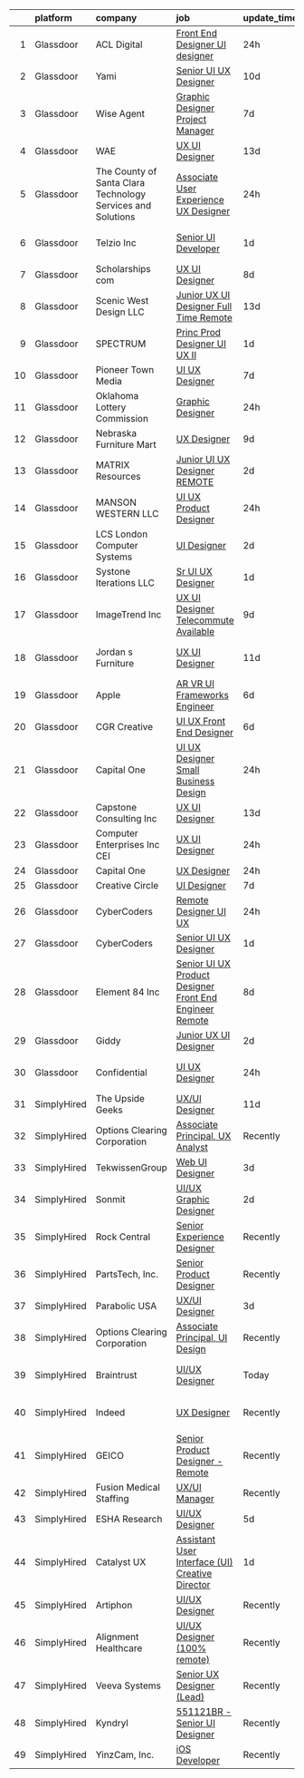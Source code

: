 

|    | platform    | company                                                       | job                                                                                                                                                                                                                                                                                                                                                                                                                                                                                                                                                                                                                                                                                                                                                                                                                                                                                                                                                                                                                                                                                                                                                                                                                                                                                                                                                                              | update_time   | location                   |
|---:|:------------|:--------------------------------------------------------------|:---------------------------------------------------------------------------------------------------------------------------------------------------------------------------------------------------------------------------------------------------------------------------------------------------------------------------------------------------------------------------------------------------------------------------------------------------------------------------------------------------------------------------------------------------------------------------------------------------------------------------------------------------------------------------------------------------------------------------------------------------------------------------------------------------------------------------------------------------------------------------------------------------------------------------------------------------------------------------------------------------------------------------------------------------------------------------------------------------------------------------------------------------------------------------------------------------------------------------------------------------------------------------------------------------------------------------------------------------------------------------------|:--------------|:---------------------------|
|  1 | Glassdoor   | ACL Digital                                                   | [Front End Designer  UI designer](https://www.glassdoor.com/partner/jobListing.htm?pos=119&ao=1110586&s=58&guid=0000018290d6ec978a49f28541d96f4a&src=GD_JOB_AD&t=SR&vt=w&ea=1&cs=1_82a4b511&cb=1660287380985&jobListingId=1008066931954&cpc=2CAED5C921A5F994&jrtk=3-0-1ga8ddr65ihni801-1ga8ddr6og2er800-71df7061733bd024--6NYlbfkN0Aba5oU64R_O9Kj8y6RMdSSFXuPwn88DcWu9IRDlipDHjxHIIFB0atBqVJ04z1yB3-OpyRjG1nMfE6cjJk8bgzJF7zwCBC1RJRescqqNX7xSpDUlnduD0RnfrrtLB1WqT5zwivwIzAUsUB9B6nG5IiJJrp_Ney06dAAfLE6t1sWVoWTONfP5BUywp5HTxOdwWMF2mFzl9NpksMD-sdTtk3Rruw9NJNZK9lRzIUSlJ97U6c1B9wWr4zAi9JAiQxJ_Q6G3xpjRqdn_x0B2RgH416CcgrfNEDZ6jeAa-_lCxnsJ1LJIvndwlTXWMnLQnAw5xpDHXi5G4OKIuagvfsZoKikrtbHdoOQIlCFx783qNKIrpMjJVltCFh_7kG9FLHAacvLGD_s0kaRk_Tknyld6wwdC8O6JakGlKO81BNsKthpOS0FS_NwguEFug8fmSBrrMok3EFRkIjuyX7ELSJq1iZ523K01woHZiiN1OyGli31siv77NyDteOuIkOO9Bh1RPkmlWxQ0g6QRw%3D%3D)                                                                                                                                                                                                                                                                                                                                                                                                                                                                                           | 24h           | Remote                     |
|  2 | Glassdoor   | Yami                                                          | [Senior UI UX Designer](https://www.glassdoor.com/partner/jobListing.htm?pos=103&ao=1110586&s=58&guid=0000018290d6ec978a49f28541d96f4a&src=GD_JOB_AD&t=SR&vt=w&ea=1&cs=1_f57355f2&cb=1660287380982&jobListingId=1008045182428&cpc=356D09F0C08B1729&jrtk=3-0-1ga8ddr65ihni801-1ga8ddr6og2er800-c18558706cf5f0a8--6NYlbfkN0DsBOlmEAMqZtav1V1WKZO3RUElpafjggtWvxyDQ3xFSizXPSZQh0Wd-AqOWYRXIfB_xvAIPThy9iZI6UxY4C17BNtOHzLyCi7gfoi17eFyNWdD1JYNp8nEXhYmZJrGmwPkTwmVflYphZ8sqqkLqXWwTdlozxotirV25FD96cQJh1FCCMsgTWsNb8gJrJ9zDXwAM-zpPTV75Jq-ax8thAhPNNampuKealUeezeIxZE_vXU6uwL7CGvfnqTWLM-XCVCXgNofBx5JIM8_huu2xRaB-oeRFwq3fkj4MR3JweO5Z56W32eYKUB7ch0v2fnMo0r2AAI9jz3E_zWiOPSehKmQindciLxFBdMgipWiv8IcRnbQqQAgdeeAyEWcvRgbdEUTDqLvpA0OHEYM7PQxEliJFqkcr-VooMQAOyGJ55LqlIrKsG_dacmrZWfVzacVoFonk7_2P4ZQgzbLi9DB-WymUbYdHIR_NQXw3CZaA0JCWt08ohpj4g7C_VcQikQ2xbCvhNT-pyJdgw%3D%3D)                                                                                                                                                                                                                                                                                                                                                                                                                                                                                                     | 10d           | Brea, CA                   |
|  3 | Glassdoor   | Wise Agent                                                    | [Graphic Designer Project Manager](https://www.glassdoor.com/partner/jobListing.htm?pos=108&ao=1110586&s=58&guid=0000018290d6ec978a49f28541d96f4a&src=GD_JOB_AD&t=SR&vt=w&ea=1&cs=1_fb515127&cb=1660287380983&jobListingId=1008054049171&cpc=A156626C531925F6&jrtk=3-0-1ga8ddr65ihni801-1ga8ddr6og2er800-21ca0f20fe3c94ba--6NYlbfkN0AZiaPZyccuKjlre0e0RaBFeO48J0QExrO5hcuLctOVaPe6Glnh5giSs6AGTgixJykz5he43CJqURQ9viYJfvNgl5UfKE9OSFbZWacjKhylcihXFNJoSQoDaVQcqwEhN9MFMNXeB0BfidCzYiaXXn5VEvjXZpgvqCbwHrCoZE0mrzJpnUGRCxyPK7ilK1AE9WnCUwuYQxylolu4FXTeYP5-hYbwptOIb7jXR75lTmD2juHCfzA43KZSSWNqLU28T7A7lC1DkNkQtTGnPeVTmGOzC8COLKrgi5uhEnrw1cza9LhuaQGiGCslLL4l0pE74UMuiWP5UxqrDtgYrrc00CdV8ZvZ736GvLScgj7Vx2YMEqMJbE4hN3DaYvyNh-SFi1HSNOsuAywjFLysdCYNY-RANXJ--vLcSGIWVkZ0BgeH2t1wmkIoE5vkfOt4LuX5NDwmcn_nlTNX5glLoKItB8UkSy2q0jEBkNkXXY15CFXoWbdXPtMqfoZpvwDEx6IPq0bjlC8ce856p0ZJqD7V1kK5)                                                                                                                                                                                                                                                                                                                                                                                                                                                                                      | 7d            | Fountain Hills, AZ         |
|  4 | Glassdoor   | WAE                                                           | [UX UI Designer](https://www.glassdoor.com/partner/jobListing.htm?pos=101&ao=1110586&s=58&guid=0000018290d6ec978a49f28541d96f4a&src=GD_JOB_AD&t=SR&vt=w&ea=1&cs=1_ebdb68b1&cb=1660287380982&jobListingId=1008038079595&cpc=328097CF308554EF&jrtk=3-0-1ga8ddr65ihni801-1ga8ddr6og2er800-96f810d3dd78a011--6NYlbfkN0Bl9QJxqCZcWcAyXa034HOvbvet4oZucNDN581_ynRfl1w4Z2vSbYLN9J-8UY_LNbg3m-wMLwqRrFpu-w6Fm9bPy0kEXKbXLW2JhRjyeVIahrFNWy0-9x_5p1p1HaKqIlArE7_fjiNvi59wTmWRIQFnQXAdZ0TN2uC0Qo09sXqJsN5MOWqfKoMeCEFkTfsYeyR7C7aJm5fpR4eTV9N31bFoq7wA4GrnxFQzsvClaL6I1JoHffvtRj8PKBPHH8k-Bt0qrgSjbsh8uOeXue-KGJNNsu1cVHgOdtKnSXiAXtDWf2phMNKRg3ZrFkZNrquJdww3AqgiPExnW_xwcvyaEIPlC78ls-ZGmVznA4Z37BmRItIYpXJTj0P_3i4hOqYo7CWuO7yr4KGKH8vAKfuOpz3uHTqX-CRKSh1dliuT9Dcot0PyaoOsvYLEtRLpPOYd19cArVh1-WW0Hhav4oaPKaoIQz5dgyrrmhzSUK9hS6STH-52qSxtPD80Gb7uANtQoehfDwipDGTXWA%3D%3D)                                                                                                                                                                                                                                                                                                                                                                                                                                                                                                            | 13d           | Rochester, NY              |
|  5 | Glassdoor   | The County of Santa Clara   Technology Services and Solutions | [Associate User Experience  UX  Designer](https://www.glassdoor.com/partner/jobListing.htm?pos=120&ao=1110586&s=58&guid=0000018290d6ec978a49f28541d96f4a&src=GD_JOB_AD&t=SR&vt=w&cs=1_738b35ff&cb=1660287380985&jobListingId=1008067275989&cpc=70E6D4E49C80165A&jrtk=3-0-1ga8ddr65ihni801-1ga8ddr6og2er800-74d31f3be24eab58--6NYlbfkN0D0uiyjuZXnA51WfIxe0zjUQuLZESkTqqPdEkCq0M_K6JTlFVFhPFVHAoY2qqYxF7GG4bCLQ8esXqsQlJJa16aBzcqoVcQZSiOTmj-slPCh4sXTxaNLEYnFDS16yup1XYiOMXnl8QiEQfpyC-xAzrftk57-A-KaM_f__VSI77ZcVCjl71MWgW3JZBcvzE4OhLHfxzRvp7moygZmeMmm2H3xCOe2ZfccsrrFZlbZqrRNeJucsveET3FhYUNi9ETrigrxFTIjKzeFnCaA9mGGKo2gQwKrOqL891lKtfy31zsC3Z6PxXUb3BR-V6msPJ8VVVL9oe_1zwsdwx9fsagrfk6DNGvrQzGUA854dmMgiOq90-kur9hx33uzJzq-MHe80ligANtRIpXq7xiK9hrfdk04-pTdzV2_OOYz8xqdsPTosONEgdVFyLDSw_z9rheXoISCdAkmNii-MQTzaJParKEwqB0pe2E80101yeKO58CH3Wb5q3MB6YeUBJDGMzAEiLFfOfe1zGF7VuUqz6x0petAw0JTHH86dRKdynW-u4TrcA%3D%3D)                                                                                                                                                                                                                                                                                                                                                                                                                                                        | 24h           | San Jose, CA               |
|  6 | Glassdoor   | Telzio  Inc                                                   | [Senior UI Developer](https://www.glassdoor.com/partner/jobListing.htm?pos=122&ao=1110586&s=58&guid=0000018290d6ec978a49f28541d96f4a&src=GD_JOB_AD&t=SR&vt=w&ea=1&cs=1_8439511e&cb=1660287380986&jobListingId=1008065215582&cpc=8CDBB1EC89CF7160&jrtk=3-0-1ga8ddr65ihni801-1ga8ddr6og2er800-505ec2e3874befb2--6NYlbfkN0CzcDFs8cjNZITHzPaspPYUdxCTppyanGLeq-qEeiOFH9BBGa5mLD_QHWF77mmJnOJseLGwV7aIM83ARvPQCJyGiboiqaVvgNKlezYz4HeLHaFGz_PniS9y3q5N587JJUWbJj3uSUAggytazclPP_oCJvc3ci8Qwnezj2ppyR3fzLcSACmMdpLA-a3KUvB8ojHhq2OLqGCXWPwGL3Y6cQaB6t0WXsv7e74_jTnEee2YSyBy1EX0wIM4CSa39NB_COZ8tH3KHWSHGRcba0uk7Y2A5I9o2S2L_sgs_Q_3It9lsS0xa3oWsCC3Kkxl5Hl-GoT_33Ec18GQsEIUxXrL7jMPT-PogMrp_O78PIvuUEpeaa0C33OOdSIZQNwI415tWmz9RsJkfh0n1JpLAIFKnw8pZt6UZ5ghuq_RiCH7GtaXKMS2MRiOQHiQqRMXlohPbQA8whVepe_k1VORwVwe6CeYkKHuMs4M3Bd71hKFuFVVpfsK9X0s8qGEfl3M4I_7ZtN_s0kcigsVaw%3D%3D)                                                                                                                                                                                                                                                                                                                                                                                                                                                                                                       | 1d            | Los Angeles, CA            |
|  7 | Glassdoor   | Scholarships com                                              | [UX UI Designer](https://www.glassdoor.com/partner/jobListing.htm?pos=109&ao=1110586&s=58&guid=0000018290d6ec978a49f28541d96f4a&src=GD_JOB_AD&t=SR&vt=w&ea=1&cs=1_b93f232b&cb=1660287380983&jobListingId=1008050079238&cpc=8AC01DCC8FF2DC38&jrtk=3-0-1ga8ddr65ihni801-1ga8ddr6og2er800-97a8acf3ea5c8738--6NYlbfkN0DWtRa9NJfjQIs4MWRRqD4F41esfMsK79cV24t80VXfzZFDOyjDImd-O2TBHvFoHtLr3-3PIPVt4Nkd28xrIkk47n_PIbUDEnGGyWir2OTkskoiCdE_TwvvIkB8SMqB8nxYxXsVTFUAfKuWQwS9A2Fs1t4C7WHXKj1fjqB92hcE2iOCk6_tWoYoh_gB6y9bqOSHn7MJLeubrBQqYvOf45vq7lfsxIBrCd3MTkysIligf6PcgiA0f2rKuZaQWo6Y_D8rH6Jz_CIQtHsF3PR7N7te60_QsRSRB3rpGpfxKFYwNn34-OyW4h4vubimnCpggcBz2pOFXGs75OolTJd3aQFrCe3vzksYvaXLoRjCnVm1e-YSL15Ctq591AkkdAd85jBjEPjSMjcw2FFKtNVOECuISlMMWdNYhuAmgiwcyXTShE4aSanyPSlSBtYtsyVwo5V5fhKj5vO20YvZQ10BIWXkDRYpE-bs_8o6KVFK8RMwedh5BJGRv7Zc)                                                                                                                                                                                                                                                                                                                                                                                                                                                                                                                                        | 8d            | Highland Park, IL          |
|  8 | Glassdoor   | Scenic West Design  LLC                                       | [Junior UX UI Designer  Full Time  Remote ](https://www.glassdoor.com/partner/jobListing.htm?pos=110&ao=1110586&s=58&guid=0000018290d6ec978a49f28541d96f4a&src=GD_JOB_AD&t=SR&vt=w&ea=1&cs=1_3a183afb&cb=1660287380984&jobListingId=1008038829494&cpc=9908D8D4413DBB8A&jrtk=3-0-1ga8ddr65ihni801-1ga8ddr6og2er800-dc813bf411e91ac1--6NYlbfkN0Di20U8kyODQb6-AO2Vji-gz3AZLHnbpBo966FLagvruq3rFILu0QvDCpK9UhdhY_d3JowbU6n4M11Js_LYbmnqLHRnBQlkIY0B_Cmuwl9MtxMY5L1RwWegY5XzXch3d-pZliW03Y6g450BCFkjxvpcFSRt0cU3pNoMNOeHGzZK_laZvnMCqk-rCD8hJIbvwz7SiXN89PY5B-1IHyZ0i7Yciq9pNEqMomjJoPa9LmoMnMUujpHAvYKFDKBVGE2Iz-EhUaBqIbK--b1-AOQ7ajAQFqorVODQwu_I94jQ1-E8yIBi_qA5vCK2cvITmFu4E0Vb4cMQfw9hPpBpFwJljC5wmp5ICV4esK3kzew5IDKNc8kBhwS_p_kMcUAD68b-7OekBTXpQ6wPYbj5hQ3KrkQFWC4pJ8ekPVGplZkrs0d5IK0s1N-6WHubtV7iVDyUCtGUiFkqkTAKIkFHiPSGHVqh)                                                                                                                                                                                                                                                                                                                                                                                                                                                                                                                                             | 13d           | Remote                     |
|  9 | Glassdoor   | SPECTRUM                                                      | [Princ Prod Designer   UI UX II](https://www.glassdoor.com/partner/jobListing.htm?pos=121&ao=1110586&s=58&guid=0000018290d6ec978a49f28541d96f4a&src=GD_JOB_AD&t=SR&vt=w&cs=1_ede89196&cb=1660287380985&jobListingId=1008065989121&cpc=D69957E0862862E0&jrtk=3-0-1ga8ddr65ihni801-1ga8ddr6og2er800-6900457101d87a3c--6NYlbfkN0CeXNZYxOzgf11O9-TFJft4I5QLQjKTqoL33Rtx55G7TvJvoeF0OvnalWemQxNwsZs1AVdEbmyZ6lM69RI5ROspJ9A7UCABocGYZzl_-VyuQNq1W-u64cOfQOGJQd9xBbDNXlFiTndjfNVPmynPMxf8Fuf_tTQF1rD7gsMOY90kxn_3RKd_FXbTIQe4uXk1APe8KMoYwA039Xu-_gYDouAt4OBpF5EHb7Pw_vcnhaeifVBYla6yNVU0_2pgNwhNTQnXDn-WfIpl5jIu0PVUfWtVwuXCSzU0EP2VMSSSEDJcdKm7x5dv_BK7_VodTWPMazpPYxnPJEkrlSyNJPJDeqlhY4THqJS5IVd7yVCebHHD5Y0fWxXUoa0_9LH8nKc-TCx7ANITfciKxjYj2b7M2dTVUxCR3DfxDHZKCk3x7z-k5QPL4LeqmznaCvpVG84LLU4%3D)                                                                                                                                                                                                                                                                                                                                                                                                                                                                                                                                                                               | 1d            | Greenwood Village, CO      |
| 10 | Glassdoor   | Pioneer Town Media                                            | [UI UX Designer](https://www.glassdoor.com/partner/jobListing.htm?pos=124&ao=1110586&s=58&guid=0000018290d6ec978a49f28541d96f4a&src=GD_JOB_AD&t=SR&vt=w&ea=1&cs=1_eafeb6be&cb=1660287380986&jobListingId=1008053519695&cpc=654405A9B1E0A9F5&jrtk=3-0-1ga8ddr65ihni801-1ga8ddr6og2er800-7631de82af3645a9--6NYlbfkN0CG5R-8GSUHj9iOWrZmUHYQdG78PYNqJz2I3anfFdZgO42GPmU-HaHo28VJBSjhZw68gRlXoHu4cgm8OmjlO4PsgpJ9ALD9pHnpXWT9mqRuP8sE_xZcvUPifgP6t_3ItmEJSqjnY11aEQU-qNFXUlD6uFhwDH15dAgDr154SJiKyjDTI2fcvCIACWrBFcWJl99_8SfFwwqmCO_JzShXKs2lKrlRuBUWjN3LR7fF4jDQtcixbUvkNbtPBZL17BJFG9IPWI2KTEu5xytgYe7U-Nv8avax-rAOKm6JTXwVy8jQqBHp8RH-74A47mEtOglwkdn18ZcTK2M9sHc7E0mK1IJhSvh8FksrLc0x6l6HbY5GqEVV6VZOGE3XJPntVFYK9_TMOaPj2Wpf1_XQgX1okDIZxGPj2PuAP6sky0HCmmLMpWDeBNkDva1ziJdA-4msUkoXrN1tXoADoMV7nqUQ1Fb-Sa1MNqjbodIBo33gl3WSgQ%3D%3D)                                                                                                                                                                                                                                                                                                                                                                                                                                                                                                                                            | 7d            | Remote                     |
| 11 | Glassdoor   | Oklahoma Lottery Commission                                   | [Graphic Designer](https://www.glassdoor.com/partner/jobListing.htm?pos=111&ao=1110586&s=58&guid=0000018290d6ec978a49f28541d96f4a&src=GD_JOB_AD&t=SR&vt=w&ea=1&cs=1_17618847&cb=1660287380984&jobListingId=1008067083748&cpc=F1F9710DED3F09F8&jrtk=3-0-1ga8ddr65ihni801-1ga8ddr6og2er800-109c59df660a36b5--6NYlbfkN0COs9An_57SyPFY8J1A9WfZDQdsv91NbICjob3MRxtrrOs4Bkj7F8LqUyUoXPMYPnlJ20IrU9ovqu3LJoU0uPxZDzY7iB6vqo9QzCQ1ApoYt8krzlm5Yv2UWLE9xuI7cuL3BWC9yoPFSO4CEf-8XaMrqkxK02v7KbGpXLIV8VL3NBlki6OXtzzwJGcBLMBUKa7hQjSlmVqke8a0VXheEOzEPZNZOmBSp6pcy8ciVjP3REgAKp_Q7bwJI9czIJ24Z3X-QffX6Oony-k0qyQzIYilqrtXpcb3iiXGwVunsJ1S7FCpNNnZiWZv_4C-yPvy-KF9ntp2VgfJdpKhcTws9gFT_bUZvKQc7eyy78OJXOanUbLu_DgPLMmUePV_Wj-EEk9j9hEMLBOauVjfFPL59ygMQ-Ik7ouktkT6qAsTJ4pcJ7uAbooGsLsjt6UxvQCb1N03pK-MlmKJhf6GVhq7i9URbMwMKW8zRCvbYpDQB2QhkCcv6CUmJZOO-ytFQQRZP0Wzo0jA0VO_Zg%3D%3D)                                                                                                                                                                                                                                                                                                                                                                                                                                                                                                          | 24h           | Oklahoma City, OK          |
| 12 | Glassdoor   | Nebraska Furniture Mart                                       | [UX Designer](https://www.glassdoor.com/partner/jobListing.htm?pos=106&ao=1110586&s=58&guid=0000018290d6ec978a49f28541d96f4a&src=GD_JOB_AD&t=SR&vt=w&cs=1_ad628f36&cb=1660287380983&jobListingId=1008047340147&cpc=CA43532650C61C38&jrtk=3-0-1ga8ddr65ihni801-1ga8ddr6og2er800-9b2e3a8fe8118220--6NYlbfkN0Bx2LbAMGaa1rfOK_nDgFH7iPSITMHVlgswTeCEeQLKjCuu1dnVq54j81YJZ91nc3JUFXe72HV77g4mqc9EyYuZRG-gHmitGviLM2xODLgLwRKQsUw2QXgCV7dr4Xs2orrvPINdZPivXiKBTbSHVmqEIeh-FDPoqpwPhD7KPyoU_wTbR-LqqhHv-HnTjYsqYrpcUEoCdgSprdTWIxHmcs0mQ7kL6mre3x6AIpkkHzjOdaACi-tYsI3H5cq0EuocMYEzVWSjgXBUswyearscSOR6V9AwSHXdaZBtynnVbbd6y2nrmnMDYFePBYb8mxMRmjpzfnZgcsfWdVZP3nhmuqnud4XvG3v4reXN24QpRYp_y7mbWll-OeHvETviXZ2-tdMqPEwbPK61M_8veykTwCLo5R70ripI4Ls0SREf8Qcu2sDR1iFndUIaNaJV44QIosfI36Z78HUgss9stDyem6U-H9soVzEsbipRM1EsD5gy5ZmaLJAw93LdJ6f1gXQgscStsQQiCa_porcdYSiE_Ev5tbUBYy4286b-v9Kh7JtmiTjGiwesrVewKVo3vi0uzHYs16LD8NJmtITz2JX7xx-6BrrmohlZnTbhtmZhicyPhpUdJ0OYH4IkhwZJJ9rnJhLclkLlfyOUAlOCKZ_lPCF7Kn7zZ60C6uw4xfpRvmlNgA%3D%3D)                                                                                                                                                                                                                                                                                                                                                    | 9d            | Omaha, NE                  |
| 13 | Glassdoor   | MATRIX Resources                                              | [Junior UI   UX Designer   REMOTE](https://www.glassdoor.com/partner/jobListing.htm?pos=128&ao=1110586&s=58&guid=0000018290d6ec978a49f28541d96f4a&src=GD_JOB_AD&t=SR&vt=w&ea=1&cs=1_74b243d5&cb=1660287380986&jobListingId=1008063613141&cpc=B076152010A3B66C&jrtk=3-0-1ga8ddr65ihni801-1ga8ddr6og2er800-93ed54646864d401--6NYlbfkN0De5ppvndiyxA0pMSLQzOe_j9Mra0KF_8EhxTxOKXtZIfhM20E97mGJ28x3XA14Fw347YOZu9H1TW3cLCgiKdU9XDBC-yui81Ij8BUAH8nl8ee4EJiqTqxlFfbk3D2KluRYfYu0o-hUQvrSDoDGqUIsSNBqgrVpxZuBg9O-U62m1upbkFW5GvtmXQBkCRDVEUBd2bX8aRNMt17HaTFPu6FyqkUQZM_YTevhC5vRXrO9G5iGX0q5GJbud7gzf-PueeZ6IGvDbJZ3rRbCGlkYwvfKg4J04mRl7mO_gzLzdkE4yayuTaKjKZz_MolTfNSsqRm0lZMEaJtdm5Jny5GyoAVNu-GXy1__CWSzIZ7Ry2ewHsGvL4ThLrsEr8iOX-iDv7TiXVK95KvycVx9CFRem7Ou88iFGfUX2bae5fqos9v00Yxp1qkO7ymetEZxUoZGqd-FFPM2I5Q412Kc6osi97gcJ5S5_TDSj2RDXbvfDaZ7PSJgyzI71OF-PKUOalDfiCQyM4luR-xRgWmODhtV8vWlvNJZ3Uq0726TST810E8bQw%3D%3D)                                                                                                                                                                                                                                                                                                                                                                                                                                                          | 2d            | Naperville, IL             |
| 14 | Glassdoor   | MANSON WESTERN LLC                                            | [UI UX Product Designer](https://www.glassdoor.com/partner/jobListing.htm?pos=104&ao=1110586&s=58&guid=0000018290d6ec978a49f28541d96f4a&src=GD_JOB_AD&t=SR&vt=w&ea=1&cs=1_536e701c&cb=1660287380983&jobListingId=1008067754530&cpc=608BEFD8E68346F1&jrtk=3-0-1ga8ddr65ihni801-1ga8ddr6og2er800-dfafc802d366770b--6NYlbfkN0CDuvr61fPbkBRmOc7wEo8zVc7w3kfgpjsKNZ1BUbVXatNOlODdKGhLzu0oUPUo0mNrdIre68B8F6EeXQ1gruyHEFJxIsmpQbtoBPAjclW5FjW_CuSD6bYDF2y5TpFSKLcdoA-LIRMJ0eoqnLhX5Qv5MTkdwsXj7jC_KL9aK2d1PjCapOK7Krg_cy1uCay1O8zsX440F4njCqiGKELtfhcpLiPu6QhClEItEck5yIpM6wrdf_MSnGjsjWpXr7hge4oAoM_3azuqiajMEZZQzgJ6m1pIHDFsh26oPs-0BkyLdljXqj3aggCXt89gV3b4F5WfMkXciavJ9PoYA-aI6D8lksvxyaFur3Tnr6UCPVDOXpNFnsg9G4BjOTb1NaLSwAsuNMhlAIo8hu2Hptem4qghz6lXEBgpH0avB9ied58UYkTeBCRlFfzVhdqvEmWLsrv21WP7tF4WtCzZS8fo0sR3u5u-8kqjB8RUgD5YbqjwM8GXBIv3yRBEgPteBWD42BR6ylx0jZu3wctGglZUBKJWZdJNZag2LU9rJ0FirCHOXkAHbkAL5v5fSbtUAHHBEuT0T44YM9RWCD3noAtKY7TbVMBd0eMz0qaKqjcXNqFc-Hnwvs6UYWmO0xPR_RHMvlZ4SQLeUmeWDLQCv4vH_sDRWr28NZfEK5YCAvikC_X1L3KgJU-0mb3uUInvpg8gRmy80zmsCqLkFpGGHonyyKJe4kIkXz8Vdb3pPqEU0DSrNiEm-CdY0k6xNFl3q0ABFyyvUnaLZn_nXw%3D%3D)                                                                                                                                                                                                                                    | 24h           | Torrance, CA               |
| 15 | Glassdoor   | LCS   London Computer Systems                                 | [UI Designer](https://www.glassdoor.com/partner/jobListing.htm?pos=126&ao=1110586&s=58&guid=0000018290d6ec978a49f28541d96f4a&src=GD_JOB_AD&t=SR&vt=w&ea=1&cs=1_5388aa11&cb=1660287380986&jobListingId=1008063535731&cpc=01657B10174A43CF&jrtk=3-0-1ga8ddr65ihni801-1ga8ddr6og2er800-9d32a881a50b6432--6NYlbfkN0CckLY1Y7Nzm7RAXoTq-bvgsovIKUj47znE7HlWw5vlrDWT7l6GaPFsZiavTqzdiZffqmmD2wg7bzC0Gxd7jAFH0cnhUqAkHzTtaTONB4UgPQD4uilpgmUlzqSNVK8wjMg2f30i-hBDSMbux9wgK-bOXtzIesuxiya7xpmsK5MZky3eC7DjgtXEIqxlw1Vw29P3dRjsq1Y_FduNaxhqWUprgaCXd6f3K1uJVfnevaZ52-WrluGTRFrivjzkTzMbcnGBfohyq26DMcTs28QC3U730zW7q_Hz8jd_PeapAUnuJ-SNTSVSNMtOgOnNTaJqKbWORJTHjZbOejxl7JF5YzC865I9hYm4AMsGz_I5SXFhMpXnnNvGMu7N7loOgWvfwJyS0qBPKdVPLuWnfte-8IuoAs-CMiOMmeqWbF4RclpMx-4-YhfAJbhxIpEjGDcUZfI2zb_ZLajL-b8ZKd4Io-vRizhUu-AEPcokapUmAJH2ZJFh0K5jBoTyxUy0XMq_4QPS6FC68uE-HTJQGqsewyL3OzcnkUyEJmnnzBQQs23omFkNZ11bO7di6rWyiTplxtsNRHGS2BwhrWbP73KH6JnJt5tY1U-fDR38VXdEnHpOHUtT-InY_o_yNCSB2ZPl1BnV1RlPKcMZy7WNAyTG9zo2VCzJO9mE78AgBDnWaRSqiU2dV6JO2XtNqqYquRFRhAxkBRQ24YDPs_Z0Xv8-sVqjRFDN16FtqgZ6m5fvy6d2ugFaM2i2oIXJWxrVonUqLi8%3D)                                                                                                                                                                                                                                                             | 2d            | Cincinnati, OH             |
| 16 | Glassdoor   | Systone Iterations  LLC                                       | [Sr  UI UX Designer](https://www.glassdoor.com/partner/jobListing.htm?pos=116&ao=1110586&s=58&guid=0000018290d6ec978a49f28541d96f4a&src=GD_JOB_AD&t=SR&vt=w&ea=1&cs=1_21bb1140&cb=1660287380985&jobListingId=1008066055467&cpc=14D5209370AEC984&jrtk=3-0-1ga8ddr65ihni801-1ga8ddr6og2er800-b22f278c9f3f0c76--6NYlbfkN0ADGbtVOLU8f41cQktJ21FYIQP6Y_sULqizaw5S43prLvuzToScTk3L2T6u3qze-SW9URA4lLF50hHrMF6kcBvOrRXNQm3FGw_tKl2MOzI76LyYWKu-lWXDWeC0zfqAC3e451UapxU1EU_MVPu2V4RYa1ERVC6nCruMFTdearK0NjCLPP0RcJKZTRDfvSFuT1f5wyiB_7siscX4RHUK__7QV1Mr3oeSaAfZpZ1r4MqJl_d66CGr6XuTk_cL9pMETSGVfz5-KOlLmWPQ4YRoLOSNJdIITefFwdIC6YfNGBNUlsn5rfGpWGaQi7_hver6aQzWiNOB0EUDOjdFEp2Ov9xCowplOMWrwZLMDUVFt_HYQodnm-MPgdVxQGOe2mN8VZNWnPCHfl-VHOI3-OfpldixhYo8pHfeSPvz-EJGEdDNbI8IMjqzs1Q0JEptX0FCspJ3O8i8eZSNd_a1JnQ3V22wIYOsPzswCfGLv5gi151UeUd_jTvfO1fOfIf4W4SLLMpHw8MQqzvGdw%3D%3D)                                                                                                                                                                                                                                                                                                                                                                                                                                                                                                        | 1d            | Remote                     |
| 17 | Glassdoor   | ImageTrend Inc                                                | [UX UI Designer   Telecommute Available](https://www.glassdoor.com/partner/jobListing.htm?pos=102&ao=1110586&s=58&guid=0000018290d6ec978a49f28541d96f4a&src=GD_JOB_AD&t=SR&vt=w&cs=1_5d7170af&cb=1660287380982&jobListingId=1008048373553&cpc=CE83898D3A5B2434&jrtk=3-0-1ga8ddr65ihni801-1ga8ddr6og2er800-c94349a35513245f--6NYlbfkN0DrwfU7w0F46R08ZIN8pn1s9hSRnqvJPcbWVx8YEyFsPHLaXtJqEtjTqwlAQ-H4t7MSv0M2iLarh8ZzZaQF3KycC-EX0dQyCJQpgYefs-bvc5nxDSpHI-TK2_mK7jV5m1VUN6jNqdprj6VColdWbV8kpq8w1yeA4bg0v789A-jofdonlzFKN2THPYTgWLUGVu_UwdDxMppz6NL9ddQ_99X6zdQKBE_6R0hAK1Mqb_iMnjU4mIu3jgv1Az3hbR18hi_ijcV--kjhIfUDpOxGwHC1tAlzlFJpyr8i3ZjLqWSL3LhdP11hCAD75KTh9oiqOd2QxIfYxv6dqFQHbCKoleyfHF3Nc0xRe_Jfa0IEzcorwuNvlDXZFuNTQxly3wOLYumnfIhvbeel8wJ59HFGpD92Hj0921D0QDYEVY9YPGFwcEtz5sIa9p-apZrjwFTPkm1N-DfycHsoSy5R76vcBAtSxSmn8f8K9Er4IPeNQJ_OYX4p4SEqUVMAzJcV4YnoqtGAhhY6BQvhYVtasYepG0o20wc-j6qKKmXDqhQECA7jfDlE35TgIBSFbfdc4YAjZX96W0mcBIlOLdKIu2RO6IqA)                                                                                                                                                                                                                                                                                                                                                                                                                     | 9d            | United States              |
| 18 | Glassdoor   | Jordan s Furniture                                            | [UX UI Designer](https://www.glassdoor.com/partner/jobListing.htm?pos=130&ao=1110586&s=58&guid=0000018290d6ec978a49f28541d96f4a&src=GD_JOB_AD&t=SR&vt=w&cs=1_8e85a561&cb=1660287380986&jobListingId=1008042748995&cpc=FB7E4A1762AE5BEC&jrtk=3-0-1ga8ddr65ihni801-1ga8ddr6og2er800-0027da30c5ae9aa9--6NYlbfkN0CtfBLOeqOWlQtoVzcQWVpNCgwImBPjaGBakKLdNKYfci969u7KqqZboeN7WsUFB8h-1d0sor0wg79JOl_b71NqrDrOD9D9Gj_wb2u621tFHDTbGx4W9DQPukz0WgCYUq5BCfrUeKs109lGX4_oKtbRW_41-BR4buGmkUt_TwcxUQkL9895COa5ReiU1_q1HG_ijQR4fBNJkkn232yd2J865TE8vPoRzH-FR4Y5k8wx1UxlV2LxLzzJq0sKgdVWT5ASMKq1IctPoftpSweYvapQuMKTD7GxetGzF26tUWUQuWMKW2GJbWPaM3BzVYDKY0jC20jGhOsGGaJlHdFmQETfUUOrwdGiWlydau9NjLpfq2j3Mt5sd-Cac3pMnj6rg8w805Z9WZwEq-jVdm9dH62Lh_sOjeMSHaHguTS6t2JaY_sb6dDYZi4EdRcLkmbbp5gaXyjl8EUuKC2GIVvBtgllDdKgUa7EQkbZyIwrteNvuJyampN9i2L70iOc5gGSaLzsfRVv-af2Omf_JAK6Id6tw5-Y0cOljBfg3jIMg0Fqxg%3D%3D)                                                                                                                                                                                                                                                                                                                                                                                                                                                                                 | 11d           | East Taunton, MA           |
| 19 | Glassdoor   | Apple                                                         | [AR VR UI Frameworks Engineer](https://www.glassdoor.com/partner/jobListing.htm?pos=127&ao=1110586&s=58&guid=0000018290d6ec978a49f28541d96f4a&src=GD_JOB_AD&t=SR&vt=w&cs=1_a311a6bd&cb=1660287380986&jobListingId=1008056590566&cpc=F41FEAB56D215062&jrtk=3-0-1ga8ddr65ihni801-1ga8ddr6og2er800-26230934b25ee429--6NYlbfkN0BvKrLyj5gPmtZO9T8euul8TCxuuKNOtzRJOomxnwSEodTz2Bc-sPZlbtkML8D-m4p0pJTPBVw_o45Yr8m6exjKhOM3U35mydzXFa18If19EYDr3bgxzbC_adbMQMBa6iLyBpXuKYHxnp1gOT0m3LezXc6RCwpG0616hvkrwg4NtjQRE8Btkr7frXdnEk6rQJApqK73oSIFe-g9fMcnGQJA3CpweAPHfDClp1fmUHhyEZHLAugv7pLULp5O1YNFAQcYA3gVuOQqtNyATPMbXNiPS0lxjQGUHkmDx_SehR-HPzOo4rDwpIV_r8LwYib4zJYG8IooV3BbeBdJFIuCsl1nJ9JhnaAJ3WducZIIMjJomwFZRelKYO9wt7P3JNJghHPOqbXBUCBLNLaxGQ5mzzh-AbcrYTcy6otmWsf6izGw2qfAw0VZB_CD_vxFzhoCdbbeLr5d6dEZKottwy-1mEno4L3Bl1q-PRnO2EcG9mcei6iYzCGoXNnSWb45TeXgrES3K7ZBFZ7GsfPuEm9zSbemYaSFYM-F6CaaRYIteqy8SLobXeF3DWnPV03URVJ-C6rpXUm_GLFlzSoOJejL6cQmySRclGtYTnUe90JrnDzmsZ7qxq7VyMJsQ_sw2Fgc6z00fvHT4QjFHQvVI8D0nCVIkXUPJjSeOgMat390lj63EQcgqI6hgqCny1S9NF_9mZ8YG67cupprAPY5eSU_8V2gLeF4IgNK8A-OtfuXQqrMd0XHv0_DoCw4JtW17KOvrXr-oz1ZdL2Y83EUK2_H-sApjJyCr6_YzRo7waU96zjmRhwh4nWrcI9Cx8Ck1bPUt_39odaDyZ4ZIOOM8kEGp9KrpP1odDm96GE4g2Xk7DVDPZ87myWuxT9PGVoOUtA2Nn911YxM4kWussHnmseLYyyQlG7CTfaanuu91PfFOeAZl1Xd6LIknD8mIArtJn1taGxBQPI6WpXOsg%3D%3D)                                   | 6d            | Boulder, CO                |
| 20 | Glassdoor   | CGR Creative                                                  | [UI UX Front End Designer](https://www.glassdoor.com/partner/jobListing.htm?pos=105&ao=1110586&s=58&guid=0000018290d6ec978a49f28541d96f4a&src=GD_JOB_AD&t=SR&vt=w&ea=1&cs=1_6ee25d4a&cb=1660287380983&jobListingId=1008055533486&cpc=48866614B099111A&jrtk=3-0-1ga8ddr65ihni801-1ga8ddr6og2er800-1969dbc64c3c5efe--6NYlbfkN0BxkLIcfe0oqaYINownie861a0BJtkzmJW-WyGv8J0JYNFW8oQHz1wbsmxXcHy5p6rnOihWtlpjdaNdCZgvCTn_6UoF4tVf1ZvgXNJjKdQiGfTkJzv-TOxNnBzTVZyuu4J_FvOcfqQc4tDTad6UXRpXLFVDk724i-k0AkPicC-lqsZIXJEWRc4a3FdCbAddcLqez-XpVMIahBBV4UJWerSZJG2TA-2tCukBwZ6VAnl1i-nOZqcdOC79EabDtnbhNMBv1hOEy2Oy_DSYi9vX5t3XHmEDRUro9m5wFoyHezr20-2QrxBBX5Oj9fO-ruWiKzhdSRe675bxbGVzzGeGj70rrfiLRDKr0F0oQRLR4diX57zUPL-QYcPQTRwkoDaFbg0lXq4NCm_k16KZURi6ecBUuHXWcxHubH8o_CU0gFhZsnwHQ0g-HA1ORD96Kz2dASmtTFyre0pdTmJ6bk395vdLbw9cTmrS2k9zQVIuGgneNy7NI2DQYO9Eo3fzVsG9qU0%3D)                                                                                                                                                                                                                                                                                                                                                                                                                                                                                                                | 6d            | Charlotte, NC              |
| 21 | Glassdoor   | Capital One                                                   | [UI UX Designer   Small Business Design](https://www.glassdoor.com/partner/jobListing.htm?pos=107&ao=1110586&s=58&guid=0000018290d6ec978a49f28541d96f4a&src=GD_JOB_AD&t=SR&vt=w&cs=1_f902bd77&cb=1660287380983&jobListingId=1008067654623&cpc=973E6D846143997F&jrtk=3-0-1ga8ddr65ihni801-1ga8ddr6og2er800-deb4bd22f1a8a091--6NYlbfkN0C3j_zLGvpMLCdiZ0WC46XqVTA1VMZzOzKXPhAXwYlrNb9EbKZEg8x0wzjxx-xvfPodfTOGSjVNGTmVGnDPIh9PqUrKFm1Ysxm-bYPcxBwcGfFwXz3Qwp2PVGlDvoLUGOLwQLvpAR2E6FZ8YrHliUTSPdAkx6rN1kba_dkQDDuXI5gn0iEbbehlkr8EVyeYPNrDOKkMjxUSpQbRRANTjK0sVLgMMygTKx37tr3JbdY56whiUXbvUhVqfUFmIVJ0HB9V0gje9eI5a6vqaTGs2fKj_SDqurkA8jxg2PuU39nP20fgMBBdXH8pf6B7qznHsi7bnnKyIQW7uLsi2hL3lBkQe6T_wwUXNUB9xwsS7yAuNYgMGxMtf2RMun3dCHa5Pd3C_QOz7FpUsrWsBOH8RXNAiPFtirgol7bJW-jRIMeVUEQbls6C70hsJJFdtaOSqvo%3D)                                                                                                                                                                                                                                                                                                                                                                                                                                                                                                                                                                       | 24h           | Richmond, VA               |
| 22 | Glassdoor   | Capstone Consulting Inc                                       | [UX UI Designer](https://www.glassdoor.com/partner/jobListing.htm?pos=113&ao=1110586&s=58&guid=0000018290d6ec978a49f28541d96f4a&src=GD_JOB_AD&t=SR&vt=w&ea=1&cs=1_04dd1bde&cb=1660287380984&jobListingId=1008038023907&cpc=59DF70BB7E75A6DF&jrtk=3-0-1ga8ddr65ihni801-1ga8ddr6og2er800-af061ea4a5cfc7b6--6NYlbfkN0B96V2X-ktcizmBETSpagECMuEmqz18d3bUfhM7kAXLffEXIEXFlRommVREmklqT0anZiBABEpXDNg3k9unyGK1ffV2YTkEWnCH4PrhuVsEdUG8WAGdHXvJhRiTukQ_sg1Aq7yQttyJVRn-YytSIbCZv_8IzO-XH5oy1KXeU3pHyBx37dGttXdNWWx-fQNHXJ9TbztGGgqzDGqcx8_jJQr4rj5mCD7rvTwvlByKetj1-Fbh9fpr_cJc1NXRnS8_1LODoXBfqXjFDeUCwhcild0kWcXHmrrUFP_EuPAZZYMXD1_8JThUxM-ca2B2aFUiOMEXUB6p3jXBpykSRijg9YJnZDfwROdi7SMBUADKtMBOi7fmSJHYLTz3eiW4_6THSR7Gv12NlUtTTVmmZMQ2J0C_R3jGzUooZ1KaUNTYFpRgd9epLnmd6BaZZG-Iz98OqflYAHmM-2Cne3420l1OZod7PJHxzJqqZHYdPPll_0HPObVXSdktLJtsL4USelN9r_g%3D)                                                                                                                                                                                                                                                                                                                                                                                                                                                                                                                          | 13d           | Remote                     |
| 23 | Glassdoor   | Computer Enterprises  Inc   CEI                               | [UX UI Designer](https://www.glassdoor.com/partner/jobListing.htm?pos=123&ao=1110586&s=58&guid=0000018290d6ec978a49f28541d96f4a&src=GD_JOB_AD&t=SR&vt=w&ea=1&cs=1_3d6e85fc&cb=1660287380986&jobListingId=1008067247161&cpc=47CFDC01B3F81FAC&jrtk=3-0-1ga8ddr65ihni801-1ga8ddr6og2er800-647f1ea796305346--6NYlbfkN0AVVnl_N3xmP3MApcGA3sr6MLnz8P423WWILI1WvbjE8Ry71v-lom9NKs8rBQiPPSeGhcJC9zy-kDD4gx97C7XbTlPhD1shaLDSlPZahl1IM2ytRLN0NwVVyUfdvZTUQ55GDwO6nhQlOURBavu1RZZ_RvN7X3orceE3CEchF8cp6fIqWgb8JnY3LpDg9TuMj4J7ZsOql8rkQkor0ubxV_8JY1JvqO8kiPRsLRG-Rs4fPt7IZRa3IgC9wNYWzbCykA7mrB4QxcShpA-ejSy7WJVhjnWjfCQbtCAAkCFU20wbdJowmSvVTVF6vJCGns2AU4233PEprLmPVf6Pr9aFa3sWVBgaIFRWbkz-Sddugt8_cF4NXV3tkyDlJGlT5E_9lF5lrIpb-RyVmNzvcHxrnsCHFfPXj28DjeT87KgNe8y7A6OebjTTOElwIw3zfRHU84_AVG-hYGTmu5glo7fb7eNTvyaHpNKhbguljCw2BAFfR8Ur3OmGtMJwzVI5okcpEHcCdypMgqsAPg%3D%3D)                                                                                                                                                                                                                                                                                                                                                                                                                                                                                                            | 24h           | Cincinnati, OH             |
| 24 | Glassdoor   | Capital One                                                   | [UX Designer](https://www.glassdoor.com/partner/jobListing.htm?pos=112&ao=1110586&s=58&guid=0000018290d6ec978a49f28541d96f4a&src=GD_JOB_AD&t=SR&vt=w&cs=1_1a3208cb&cb=1660287380984&jobListingId=1008067654584&cpc=A356F292FF34F670&jrtk=3-0-1ga8ddr65ihni801-1ga8ddr6og2er800-6f2863e4565e9c1e--6NYlbfkN0C3j_zLGvpMLCdiZ0WC46XqVTA1VMZzOzKXPhAXwYlrNb9EbKZEg8x0wzjxx-xvfPodfTOGSjVNGXuNpLG9B64YMA374SFhvrFPPeR3yRu0b1w_td4DKNHqUHcR9BfkV8HMrZXNTP42raDA4UtmNPjeEeRC9Ofaybs1yS2lCfMZWOrAaiZW9lSi0BDUFadhkWte5kmhGGc_C04h_grKYrVfeokvia_WJ7N7mgByNa9bLE9qiisK6AYrWcrkYOof3ntY8HE77vhuCONreJ-NQaxz1UsUWu0zEYM4Hy1iY1FMxPPc1iueVEvstT-PIL0EPlKqGy7cHnKh049_Pj_sZx0EbpI5mIz_jG9Im5JEDQ6qwnOgMqauVCgpvkJuPzaJ907AutYJLVqGnRDVWgFkrkeF3k4HbS7cpII9oQJw0uiSfIRXEa-Xi3moq9tvJI7IVJI%3D)                                                                                                                                                                                                                                                                                                                                                                                                                                                                                                                                                                                                  | 24h           | Plano, TX                  |
| 25 | Glassdoor   | Creative Circle                                               | [UI Designer](https://www.glassdoor.com/partner/jobListing.htm?pos=115&ao=1110586&s=58&guid=0000018290d6ec978a49f28541d96f4a&src=GD_JOB_AD&t=SR&vt=w&cs=1_ef2e58ad&cb=1660287380984&jobListingId=1008052746459&cpc=39A4E8CE329AB187&jrtk=3-0-1ga8ddr65ihni801-1ga8ddr6og2er800-cb995c5ace71f2f8--6NYlbfkN0BPwlZa85gbT4Q3XYQoU_uQn0Qmw9zd_9UNfmcwtqAVud1yvyq1Z4UAlx1bxhDUi3LksnLBypyz1k1gCLqnW0dRcOFkM3j_NM2TSq3pHRFGXWVeIlC8jc3FY59xm8Qzy472K8k8R_1MnvzYsiiMge6ZtMmq7x1aEUnTdnm6Y1_2V8GvueH2h79OdwdCxN_GY16gDWwFp0zkbLTi7_Udkj1ytqAzkJr92LNujq9ruhCAprwsrROglZMYcrAJoalyLAZ5q-YeMZ8zUqxSgj6t7XD4PqLdKI12psbmBd5xg5R9JLlOIxVFRahPYvOHIHsCNS8HwhyZgqQ2_j4N9aDkQGbeGDpKV2Xpf-fB75oos4v2svjo98FlCLXaTM8KHbAstUnOjbVqYQeegAQ6WPG9pILK6p3uDKbss1K_kpHXlXFDEDLVK2TDYT67TkZFL8FxESS8Bk6lWDz9JJMIazc_mQlLLOTe1WsVk074t6fpw69JDWv1qWGxBlpzZrtEbnL6P2zcKdu5dgpJ1Q%3D%3D)                                                                                                                                                                                                                                                                                                                                                                                                                                                                                                                    | 7d            | Austin, TX                 |
| 26 | Glassdoor   | CyberCoders                                                   | [Remote Designer UI UX](https://www.glassdoor.com/partner/jobListing.htm?pos=125&ao=1110586&s=58&guid=0000018290d6ec978a49f28541d96f4a&src=GD_JOB_AD&t=SR&vt=w&ea=1&cs=1_54d1f720&cb=1660287380986&jobListingId=1008067249044&cpc=FB7E4A1762AE5BEC&jrtk=3-0-1ga8ddr65ihni801-1ga8ddr6og2er800-275c806962261feb--6NYlbfkN0CpFJQzrgRR8WqXWK1qKKEqALWJw739KlKqr2H-MSI4eoBlI4EFrmor2FYZMP3muM1xxE9aPgfzRTu2Ep1AePUEYXw5BLH711sZRXZsEJj01jCW5DfAJ8vaqrvoSgtleMVrZbRO3sW2pYsNsELjZi2wUIdBYOM-BLSp8nI_ftFwwUAUJ51zmUXJQIAOyjBx61bIeY_N-t4-IhJ_crBXLh2PI8qeeSwlmK0HxYkZcZt-eDZ-BP2w4tcEJosJ4uJB1Ln2Cs8u9I2jZrTmyqC66auBrCDrl0_Y7vIRg7UYGhvx0CWycKz9dHnHqSBbnoN4wCWkh2KB6wPBT_CWGiIU9gV56I5_-hz-EHLj1xVfDxjHvMISf_uDBmYJznkEaHChxjNKbUPsSeaGZHfM_qITWnEN_cp0-_W0uoXY9SHQ5K2fkFyutYnq6wePepy55riyC1fyhAh-uSo7orLlyStjQwmEzIUPhEpgqZ_LzwASShepU9FJuflvruCyhV30KTJbwBgyB1EOj2MUNa4XhJImFm-A0zrqRQ9R_TO0ME3tQphWaT9WaBeYHwXv93iKvfDd_7Svk1XX0PKwdInJLTLTPTMIPtDZO1ZAQH5p0xad9VSiVAcbLAtC_TN-fcnRQrI9DfGZSEkE2EyvSIH5VtDh4BLNBhrigG-cb-rU5-CHAVQwXmHsHUF1ZdZd5drBmeebAJ5eetMpQasf-FWtwuwWtTihm0XhbjIy68RynAVrxYd1T9uibCgXTh28sk0Ck0pZ68IcpDNqO9uIfFCwbDVOLH3nnxuMhmbUK9VFXCaqk_vAcjricnGPeKs8hEqIekGzkZiCFa-e0rAEBSl6BFbQHR2DMegdrqxqEr9RwP6UqttdAnPSX1WUL1HF2BsPPvng_K7ZmNLyvrIcrn9XAPhl0R8eyTTbbuSDjgMvi7o_QoFj8NpfUvuA-eNOinSwKeZSuia-VlK0QDVEDE7aLl0BADtJUEBM3n9ciuHzD12CNtDXuIXXHsw56dv8) | 24h           | San Francisco, CA          |
| 27 | Glassdoor   | CyberCoders                                                   | [Senior UI UX Designer](https://www.glassdoor.com/partner/jobListing.htm?pos=118&ao=1110586&s=58&guid=0000018290d6ec978a49f28541d96f4a&src=GD_JOB_AD&t=SR&vt=w&ea=1&cs=1_352f821a&cb=1660287380985&jobListingId=1008065501792&cpc=FB7E4A1762AE5BEC&jrtk=3-0-1ga8ddr65ihni801-1ga8ddr6og2er800-ccfe5418ed5daee0--6NYlbfkN0CpFJQzrgRR8WqXWK1qKKEqALWJw739KlKqr2H-MSI4eoBlI4EFrmor2FYZMP3muM0eNtLtTzK2zeybZlEc0Xkotwnhja9iG6amZgSyIb-zAHm9jIStbsQ2zXr4L4flcAyIC9XbQqsqI8zVKcQAWAqVrOVotuxBGBuanecQSuPRFvKhyYb_8R9siial2IXHNmdNsECiHgE8dNrRu_MTgFale2XiapiGRgoOiTtDgrFuBy5GMZ-RMb5nEi_K0ctJZYTXyMpNefjQlLN4Iy2hYWKeXakZROISw5WyyLzgU6RecL2vGWAa1eMUojnQ4Om48gZy1qKwodYrKZZBM1FfwJEFJ0xOI592fRTgfxK3ecvSnFcGswsoDkn01ulAU1Dt7RP6z_UiZBWnEm_MBcqmDhk7wfvlUPHGYH-4UZ0e9O8OI2dhti0cHX78WTnzzC_SSE0rL-G6xbZKcdxzE614UevK8wSzdneFAXYFJSbw5kqebkqXCTzJtsaEsOD871ytzrF_mnrrzNXa4Yzabfw2GwdQWJ5B4zRQMQ-fMaua6YLFVbrk4xfeoTbV3XfNERCwdKFM0va9H52kOswv05OCLqv-dN7cBKOXlIrUK0_G4rCPINFDg0HoNShCV5DDZkS_JzQ_QH_M_-DHvA4mn5j2wxqbTUg-8FZ8dmzjifCM-6Eug-6SJKTn5sOouMiZ2pwmNKLyT-R8YjDJ5K1jzFFuc39cKMHSWa1ltwG1iFzb3DJ-H15UMnEWn2VpsTnsv5DGF3G49OPO5aBvjw-7HLthPG-jpTjieWcVTLUIzG2-OfLdwb8k7qpTuz1BtDktjo5BaeWgRQa2iGANOk0qKBA5ZXrzu2Oq5vBCWWVd5nejmVX9I1YeE2rInV0ztXwSPeKduTU5CoSx7D2K-TAJHMNCcoDV4SImUACueU34o__3MaUJWAdB-ETgwHZl4GLcc1KzAWFeiTEMwWe43_eGjwd0xU8KLFBGkqGp1sU%3D)                   | 1d            | Richmond, CA               |
| 28 | Glassdoor   | Element 84  Inc                                               | [Senior UI UX Product Designer   Front End Engineer  Remote ](https://www.glassdoor.com/partner/jobListing.htm?pos=129&ao=1110586&s=58&guid=0000018290d6ec978a49f28541d96f4a&src=GD_JOB_AD&t=SR&vt=w&cs=1_e444b01c&cb=1660287380986&jobListingId=1008049811895&cpc=036CEF58F9688075&jrtk=3-0-1ga8ddr65ihni801-1ga8ddr6og2er800-a8174fefb67e002f--6NYlbfkN0DWR1WbKNVqz5Vs796JMxy6nFzIeJx79EYV__ff1HatqKy44zG5FwwhDHTg8FGoHLgEL7y0fTgVA0NtMvsY9wvIvqfyXsC7YghPVmLOfsEbavesetiau1T-8zW2ENiD0j4oWCEVyCYtYovfZXGKkDSNjXJSgjR3c56LW76brSKlZOQ1URSySyDcGsBpJmG0vuwb_3zIddfGMoAhR7Rz9CpMBJLtkzpGQMcOmlbmoRP7AdzWNI7TWJUs7fiIcnbEF7IRQcfNWxh9Hw7cDXG7kYJ6_GawNxsxVETS2ey5nN8RzgNQBGN09ojM14jBhz2hZ8Y7FzhU5G2aaCuyvKfB9BjrgRP2qzSLDnac8IPd8SFRY822ObDuBONFjc3Q0iJwB0JIcgbaxdR_0ZhGrudh4QyRohI64emTi86qSoQ3wpIQslib8ySa-yEHOdR2b_SE_78E4p4plSQq4rJOqTB4un-KTlqI5KUzOx_k3gcB_2pfTJvPYb7FPfdReGBiLU7YIeR648qhirPVbZUSKMy3o-t5-moDVW7-GaRfu4AGpWuP_iGamxekWR2JJtvRzAQNKfZDZ6b-VGvwN13fO1bRzZy_2gK7Drey8NdKksr0duolnBLSR9rJo_qLHlaI-nZGlATzY8K95uhbK22PfjPWgyeqH4q1cgGBbZINX3e4yS4ws68-fzxl8dQOzFjMNb14T8mNs-Tj-Qv-ayGGAPipmdfsJk14ICfUQ62PPUi2jBM6MzFnbeBGgyyeRe1DvPH0tnQV3eCWUoo5nl7OFqibmxYKXHjv7wzPi5c%3D)                                                                                                                                                                                  | 8d            | Alexandria, VA             |
| 29 | Glassdoor   | Giddy                                                         | [Junior UX UI Designer](https://www.glassdoor.com/partner/jobListing.htm?pos=117&ao=1110586&s=58&guid=0000018290d6ec978a49f28541d96f4a&src=GD_JOB_AD&t=SR&vt=w&ea=1&cs=1_e9e8061c&cb=1660287380985&jobListingId=1008062786167&cpc=07D58528F3898F33&jrtk=3-0-1ga8ddr65ihni801-1ga8ddr6og2er800-503fa5c445aa6831--6NYlbfkN0Cd5ZvLdai7cR0fypH5_WiGezUQesq24dbKuF0ly35yawptN0PyaNvi6aCrfHDGFYBHkr5SnTj7vqUz0gNSWKlkIlVRjgoTRfSc15COtuzQOkcKUBHpInCXznilo76Ss-mcKTwm6lAe1YOtGYq0HhWRzFRV9xQw8kCq1IB-pOWZPA8D33AiodZ5BRt9vFliOz2wjbGp_ZA1eQF6a2DFB0TfkoTie1hM_JfdhZqMu8wGbZgvRG_uSJqgH1Y9ZOmwUrj-t_eZoDS2PwDnugtrki0yY3gkQuPEgNqNKPF_LD7Vzsf2vAyru-cqfPn0iL_GZbfc-_rlvF8KgmJj6fgrU6H6-IbOspxyHfhW7ssQGNNWUTDIUlTl7RtPGjfuVyHjKZIaJg42HutTpvqYgzkaJpqtsnNkMZXeIbfE_MC_mZIaPu42GzCZjqGZEykDsTquFnqjQ_sI407rfXkzERC2ouzePVOJXM26d3FPYZ6jY-DFhzSkUJPRe9TLqILkZlAR6aLSwE0KNBB62g%3D%3D)                                                                                                                                                                                                                                                                                                                                                                                                                                                                                                     | 2d            | Austin, TX                 |
| 30 | Glassdoor   | Confidential                                                  | [UI UX Designer](https://www.glassdoor.com/partner/jobListing.htm?pos=114&ao=1110586&s=58&guid=0000018290d6ec978a49f28541d96f4a&src=GD_JOB_AD&t=SR&vt=w&ea=1&cs=1_3223b1ef&cb=1660287380984&jobListingId=1008067427994&cpc=82B3195DA92CAF92&jrtk=3-0-1ga8ddr65ihni801-1ga8ddr6og2er800-dbb1fc666b935ed5--6NYlbfkN0B0loyvPYJ8wD4S7LZcbpG0lHdg-ap_IBmQwOBYVYgQJKGctTZBEAzlGkcvuXBkqA6UHp8cGI9fu1xtBQOns-O40rKW0CsIKuyLmkdBfVtAMAFRsA_LVYevvWbTtBhLM7Qao5yeTl4zQDyIQ1Ponb1Ip2-KIthBzYiq1vu0g2ixb_sKyBvkTYPnbjE-NmOpsfMSc0XdAlYDvOY-Q9XI95Gqo4i8JD5qs_F9YtHkzbe0o7EJ0ht2s21Zq-OOhFRR3juLUisZQvTuSTsNfg5WtIrB7Zs9LrLq67l-YaT65IzEDasrSOV6E9te2T5eGu6XFBLskcMjrWK9Rm1LgVpmKoAJLW2xWVhiIsFx07tbJLAzD4sTod-4AqxpCEt7QyvQDruYeWF8zAOPZmFo-otmUZ5gayCdCMVoZfF5QH4IFe3ekTKytgZCUuyDU__HuX0RqRfPhBZUkvMezcD-teKGtJhcTV4Otehaw6oRGOnSH9kr0407uezDNMJB1LeTOKJjqwn-5NZxL5s24A%3D%3D)                                                                                                                                                                                                                                                                                                                                                                                                                                                                                                            | 24h           | Los Angeles, CA            |
| 31 | SimplyHired | The Upside Geeks                                              | [UX/UI Designer](https://www.simplyhired.com/job/pCFLZzgGm_v1DgbrqaIfztBcQACIVU8ozrrvqRixjIo634x1uZrQwA?q=ui+designer)                                                                                                                                                                                                                                                                                                                                                                                                                                                                                                                                                                                                                                                                                                                                                                                                                                                                                                                                                                                                                                                                                                                                                                                                                                                           | 11d           | Remote                     |
| 32 | SimplyHired | Options Clearing Corporation                                  | [Associate Principal, UX Analyst](https://www.simplyhired.com/job/NJXAUfSOqzVhwx_M0iXaDIbYwM8ExZPwjgA8IYKXBrDi_WqxwVqsDw?q=ui+designer)                                                                                                                                                                                                                                                                                                                                                                                                                                                                                                                                                                                                                                                                                                                                                                                                                                                                                                                                                                                                                                                                                                                                                                                                                                          | Recently      | Chicago, IL                |
| 33 | SimplyHired | TekwissenGroup                                                | [Web UI Designer](https://www.simplyhired.com/job/N8gbXmCd-TTmR8XfRMqvjfwMLwKyHfOuo_TZ1qTVckM9ed0mI8xRkw?q=ui+designer)                                                                                                                                                                                                                                                                                                                                                                                                                                                                                                                                                                                                                                                                                                                                                                                                                                                                                                                                                                                                                                                                                                                                                                                                                                                          | 3d            | Remote                     |
| 34 | SimplyHired | Sonmit                                                        | [UI/UX Graphic Designer](https://www.simplyhired.com/job/dkJTrSBI6fdnzi5DySIrhvKsJC5sGvAZZeMuq9qrdvAAAYSUxrRsuQ?q=ui+designer)                                                                                                                                                                                                                                                                                                                                                                                                                                                                                                                                                                                                                                                                                                                                                                                                                                                                                                                                                                                                                                                                                                                                                                                                                                                   | 2d            | Remote                     |
| 35 | SimplyHired | Rock Central                                                  | [Senior Experience Designer](https://www.simplyhired.com/job/614TPN-I6z8RsLQz2ZCzhZREiXQ5ICela2OugNpBIA2Xt9GWnXt6BA?q=ui+designer)                                                                                                                                                                                                                                                                                                                                                                                                                                                                                                                                                                                                                                                                                                                                                                                                                                                                                                                                                                                                                                                                                                                                                                                                                                               | Recently      | Detroit, MI                |
| 36 | SimplyHired | PartsTech, Inc.                                               | [Senior Product Designer](https://www.simplyhired.com/job/CT3Xf9nGQ5U0T1hi8d2XvEX6hpVam1AyQ0t6xyv4JRIo1gGQdeYnHQ?q=ui+designer)                                                                                                                                                                                                                                                                                                                                                                                                                                                                                                                                                                                                                                                                                                                                                                                                                                                                                                                                                                                                                                                                                                                                                                                                                                                  | Recently      | Remote                     |
| 37 | SimplyHired | Parabolic USA                                                 | [UX/UI Designer](https://www.simplyhired.com/job/9ke2u-dKhWyJYSDWSonx6jMmCgc18h06Pza07HyMvnnciaqrRL8qaw?q=ui+designer)                                                                                                                                                                                                                                                                                                                                                                                                                                                                                                                                                                                                                                                                                                                                                                                                                                                                                                                                                                                                                                                                                                                                                                                                                                                           | 3d            | Remote +1 location         |
| 38 | SimplyHired | Options Clearing Corporation                                  | [Associate Principal, UI Design](https://www.simplyhired.com/job/W92YsuUW4xbt8AD3mTP4SQGrVXpulViZ7_LHfCXEUtW2GMS18CQL7g?q=ui+designer)                                                                                                                                                                                                                                                                                                                                                                                                                                                                                                                                                                                                                                                                                                                                                                                                                                                                                                                                                                                                                                                                                                                                                                                                                                           | Recently      | Chicago, IL                |
| 39 | SimplyHired | Braintrust                                                    | [UI/UX Designer](https://www.simplyhired.com/job/KAbMwGIqFXynC8eKgB6mvqU_wTu2eBN9L5PNbrnQ_55DX48C8c2y7g?q=ui+designer)                                                                                                                                                                                                                                                                                                                                                                                                                                                                                                                                                                                                                                                                                                                                                                                                                                                                                                                                                                                                                                                                                                                                                                                                                                                           | Today         | San Francisco, CA          |
| 40 | SimplyHired | Indeed                                                        | [UX Designer](https://www.simplyhired.com/job/URziMhrNTaKa1PLKfIfrhF-GuRmaj4gn2FhVHZfhBU3tWsV0R0J4dw?q=ui+designer)                                                                                                                                                                                                                                                                                                                                                                                                                                                                                                                                                                                                                                                                                                                                                                                                                                                                                                                                                                                                                                                                                                                                                                                                                                                              | Recently      | United States +4 locations |
| 41 | SimplyHired | GEICO                                                         | [Senior Product Designer - Remote](https://www.simplyhired.com/job/ln3sud8aZd5sLYh7KD6CsvNqb5UO84vfiWg14cWgaPWEKoWKejzmPA?q=ui+designer)                                                                                                                                                                                                                                                                                                                                                                                                                                                                                                                                                                                                                                                                                                                                                                                                                                                                                                                                                                                                                                                                                                                                                                                                                                         | Recently      | Chevy Chase, MD            |
| 42 | SimplyHired | Fusion Medical Staffing                                       | [UX/UI Manager](https://www.simplyhired.com/job/eqD5U-DBjwOtgnlZ5U1e9fHpb75X1cC0mMIQD5m7Oq4k5JKbwvYX5g?q=ui+designer)                                                                                                                                                                                                                                                                                                                                                                                                                                                                                                                                                                                                                                                                                                                                                                                                                                                                                                                                                                                                                                                                                                                                                                                                                                                            | Recently      | Omaha, NE                  |
| 43 | SimplyHired | ESHA Research                                                 | [UI/UX Designer](https://www.simplyhired.com/job/xJoXEx7QYTK4W5iSU1y7PO7_H9w6rrFh3WzhRCXiQ1gnT61j0CdJIA?q=ui+designer)                                                                                                                                                                                                                                                                                                                                                                                                                                                                                                                                                                                                                                                                                                                                                                                                                                                                                                                                                                                                                                                                                                                                                                                                                                                           | 5d            | Salem, OR                  |
| 44 | SimplyHired | Catalyst UX                                                   | [Assistant User Interface (UI) Creative Director](https://www.simplyhired.com/job/I5efcv8lLSK6rgjQF3whJLWulCF0jzKi4u669fl7_hE0ttACsW7IhA?q=ui+designer)                                                                                                                                                                                                                                                                                                                                                                                                                                                                                                                                                                                                                                                                                                                                                                                                                                                                                                                                                                                                                                                                                                                                                                                                                          | 1d            | Remote                     |
| 45 | SimplyHired | Artiphon                                                      | [UI/UX Designer](https://www.simplyhired.com/job/rZvbYl75zgeE_ywCHCzaxEBRppQkPpWoTTgBlQzm0DE6kN-n4Wy7EA?q=ui+designer)                                                                                                                                                                                                                                                                                                                                                                                                                                                                                                                                                                                                                                                                                                                                                                                                                                                                                                                                                                                                                                                                                                                                                                                                                                                           | Recently      | Remote                     |
| 46 | SimplyHired | Alignment Healthcare                                          | [UI/UX Designer (100% remote)](https://www.simplyhired.com/job/VDAEUZztt6pHG5xpJZ1eq9U6WCAQj4_n2PhHccUqMPdJUzI7lUehLA?q=ui+designer)                                                                                                                                                                                                                                                                                                                                                                                                                                                                                                                                                                                                                                                                                                                                                                                                                                                                                                                                                                                                                                                                                                                                                                                                                                             | Recently      | Remote +1 location         |
| 47 | SimplyHired | Veeva Systems                                                 | [Senior UX Designer (Lead)](https://www.simplyhired.com/job/zotqg0LNyggwCvIVEN0GQD5X9uMwPE4Ruxm9_8sypuf_l-NU82U_IQ?q=ui+designer)                                                                                                                                                                                                                                                                                                                                                                                                                                                                                                                                                                                                                                                                                                                                                                                                                                                                                                                                                                                                                                                                                                                                                                                                                                                | Recently      | Boston, MA                 |
| 48 | SimplyHired | Kyndryl                                                       | [551121BR - Senior UI Designer](https://www.simplyhired.com/job/ln0q34g6s9axBOm-rTUWAVtLoFSFqQUKmESbQP3-Av_kUwzfaMU9MQ?q=ui+designer)                                                                                                                                                                                                                                                                                                                                                                                                                                                                                                                                                                                                                                                                                                                                                                                                                                                                                                                                                                                                                                                                                                                                                                                                                                            | Recently      | Remote                     |
| 49 | SimplyHired | YinzCam, Inc.                                                 | [iOS Developer](https://www.simplyhired.com/job/O7s3dealHuxhU0MGhoaMnfOJziqVEUTHKEJtlDWUSPF8S_dqWf-8-Q?q=ui+designer)                                                                                                                                                                                                                                                                                                                                                                                                                                                                                                                                                                                                                                                                                                                                                                                                                                                                                                                                                                                                                                                                                                                                                                                                                                                            | Recently      | Pittsburgh, PA             |